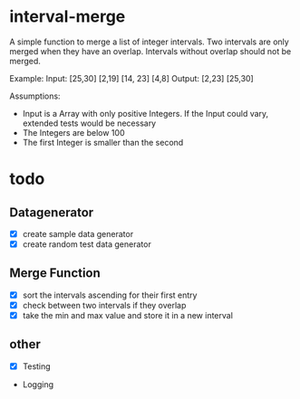 # interval-merge
A simple function to merge a list of integer intervals. Two intervals are only merged when they have an overlap. Intervals without overlap should not be merged.

Example:
Input: [25,30] [2,19] [14, 23] [4,8]  Output: [2,23] [25,30]


Assumptions:
- Input is a Array with only positive Integers. If the Input could vary, extended tests would be necessary
- The Integers are below 100
- The first Integer is smaller than the second


# todo
## Datagenerator
- [x] create sample data generator
- [x] create random test data generator

## Merge Function
- [x] sort the intervals ascending for their first entry
- [x] check between two intervals if they overlap
- [x] take the min and max value and store it in a new interval

## other
- [x] Testing
- Logging